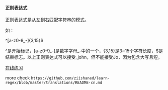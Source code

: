 #### 正则表达式
正则表达式是从左到右匹配字符串的模式。

如：

^[a-z0-9_-]{3,15}$

^是开始标记，[a-z0-9_-]是数字字母_-中的一个，{3,15}是3~15个字符长度，$是结束标志。以上正则表达式可以接受_john，但不能接受Jo，因为包含大写且短。

[在线练习](https://regex101.com/r/dmRygT/1)

more check `https://github.com/ziishaned/learn-regex/blob/master/translations/README-cn.md`